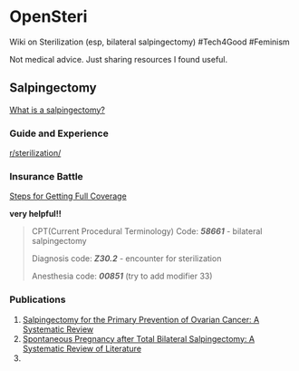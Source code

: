 # OpenSteri
Wiki on Sterilization (esp, bilateral salpingectomy) #Tech4Good #Feminism

Not medical advice. Just sharing resources I found useful.

## Salpingectomy

[What is a salpingectomy?](https://my.clevelandclinic.org/health/treatments/21879-salpingectomy)

### Guide and Experience

[r/sterilization/](https://www.reddit.com/r/sterilization/)

### Insurance Battle

[Steps for Getting Full Coverage](https://www.reddit.com/r/sterilization/comments/1khyuum/steps_for_getting_full_coverage/)

**very helpful!!**

> CPT(Current Procedural Terminology) Code: ***58661***  - bilateral salpingectomy
> 
> Diagnosis code: ***Z30.2*** - encounter for sterilization
> 
> Anesthesia code: ***00851*** (try to add modifier 33)

### Publications

1. [Salpingectomy for the Primary Prevention of Ovarian Cancer: A Systematic Review](https://pubmed.ncbi.nlm.nih.gov/37672283/)
2. [Spontaneous Pregnancy after Total Bilateral Salpingectomy: A Systematic Review of Literature](https://pubmed.ncbi.nlm.nih.gov/34592466/)
3. 
